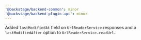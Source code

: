```yaml
---
'@backstage/backend-common': minor
'@backstage/backend-plugin-api': minor
---
```


Added `lastModifiedAt` field on `UrlReaderService` responses and a `lastModifiedAfter` option to `UrlReaderService.readUrl`.
